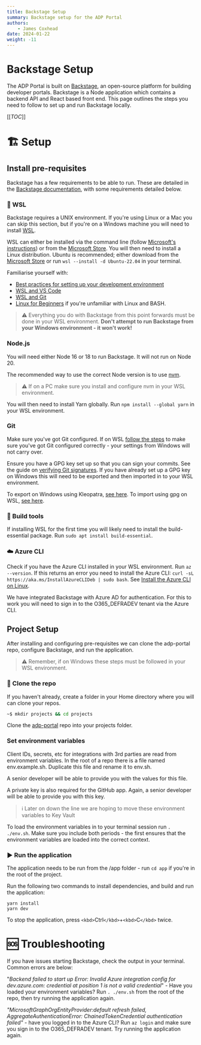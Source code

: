 ```yaml
---
title: Backstage Setup
summary: Backstage setup for the ADP Portal
authors:
    - James Coxhead
date: 2024-01-22
weight: -11
---
```

# Backstage Setup

The ADP Portal is built on [Backstage](https://backstage.io/), an open-source platform for building developer portals. Backstage is a Node application which contains a backend API and React based front end. This page outlines the steps you need to follow to set up and run Backstage locally.

[[_TOC_]]

# 🏗️ Setup

## Install pre-requisites

Backstage has a few requirements to be able to run. These are detailed in the [Backstage documentation](https://backstage.io/docs/getting-started/#prerequisites), with some requirements detailed below.

### 🐧 WSL

Backstage requires a UNIX environment. If you're using Linux or a Mac you can skip this section, but if you're on a Windows machine you will need to install [WSL](https://learn.microsoft.com/en-us/windows/wsl/about).

WSL can either be installed via the command line (follow [Microsoft&#39;s instructions](https://learn.microsoft.com/en-us/windows/wsl/install)) or from the [Microsoft Store](https://apps.microsoft.com/detail/windows-subsystem-for-linux/9P9TQF7MRM4R?hl=en-US&gl=US). You will then need to install a Linux distribution. Ubuntu is recommended; either download from the [Microsoft Store](https://apps.microsoft.com/detail/9PN20MSR04DW?hl=en-US&gl=US) or run `wsl --install -d Ubuntu-22.04` in your terminal.

Familiarise yourself with:

* [Best practices for setting up your development environment](https://learn.microsoft.com/en-us/windows/wsl/setup/environment)
* [WSL and VS Code](https://learn.microsoft.com/en-us/windows/wsl/tutorials/wsl-vscode)
* [WSL and Git](https://learn.microsoft.com/en-us/windows/wsl/tutorials/wsl-git)
* [Linux for Beginners](https://ubuntu.com/tutorials/command-line-for-beginners#1-overview) if you're unfamiliar with Linux and BASH.

> ⚠️ Everything you do with Backstage from this point forwards must be done in your WSL environment. **Don't attempt to run Backstage from your Windows environment - it won't work!**

### Node.js

You will need either Node 16 or 18 to run Backstage. It will not run on Node 20.

The recommended way to use the correct Node version is to use [nvm](https://github.com/nvm-sh/nvm).

> ⚠️ If on a PC make sure you install and configure nvm in your WSL environment.

You will then need to install Yarn globally. Run `npm install --global yarn` in your WSL environment.

### Git

Make sure you've got Git configured. If on WSL [follow the steps](https://learn.microsoft.com/en-us/windows/wsl/tutorials/wsl-git) to make sure you've got Git configured correctly - your settings from Windows will not carry over.

Ensure you have a GPG key set up so that you can sign your commits. See the guide on [verifying Git signatures](/DEFRA-FFC-Project-Wiki-Homepage/Defra-Azure-Platform/Development/Verify-GitHub-commit-signatures). If you have already set up a GPG key on Windows this will need to be exported and then imported in to your WSL environment.

To export on Windows using Kleopatra, [see here](https://www.gpg4win.org/doc/en/gpg4win-compendium_25.html). To import using gpg on WSL, [see here](https://unix.stackexchange.com/questions/184947/how-to-import-secret-gpg-key-copied-from-one-machine-to-another).

### 🔨 Build tools

If installing WSL for the first time you will likely need to install the build-essential package. Run `sudo apt install build-essential`.

### ☁️ Azure CLI

Check if you have the Azure CLI installed in your WSL environment. Run `az --version`. If this returns an error you need to install the Azure CLI: `curl -sL https://aka.ms/InstallAzureCLIDeb | sudo bash`. See [Install the Azure CLI on Linux](https://learn.microsoft.com/en-us/cli/azure/install-azure-cli-linux?pivots=apt#option-1-install-with-one-command).

We have integrated Backstage with Azure AD for authentication. For this to work you will need to sign in to the O365_DEFRADEV tenant via the Azure CLI.

## Project Setup

After installing and configuring pre-requisites we can clone the adp-portal repo, configure Backstage, and run the application.

> ⚠️ Remember, if on Windows these steps must be followed in your WSL environment.

### 📃 Clone the repo

If you haven't already, create a folder in your Home directory where you will can clone your repos.

```bash
~$ mkdir projects && cd projects
```

Clone the [adp-portal](https://github.com/defra-adp-sandpit/adp-portal) repo into your projects folder.

### Set environment variables

Client IDs, secrets, etc for integrations with 3rd parties are read from environment variables. In the root of a repo there is a file named env.example.sh. Duplicate this file and rename it to env.sh.

A senior developer will be able to provide you with the values for this file.

A private key is also required for the GitHub app. Again, a senior developer will be able to provide you with this key.

> ℹ️ Later on down the line we are hoping to move these environment variables to Key Vault

To load the environment variables in to your terminal session run `. ./env.sh`. Make sure you include both periods - the first ensures that the environment variables are loaded into the correct context.

### ▶️ Run the application

The application needs to be run from the /app folder - run `cd app` if you're in the root of the project.

Run the following two commands to install dependencies, and build and run the application:

```shell
yarn install
yarn dev
```

To stop the application, press `<kbd>`Ctrl`</kbd>`+`<kbd>`C`</kbd>` twice.

# 🆘 Troubleshooting

If you have issues starting Backstage, check the output in your terminal. Common errors are below:

"*Backend failed to start up Error: Invalid Azure integration config for dev.azure.com: credential at position 1 is not a valid credential*" - Have you loaded your environment variables? Run `. ./env.sh` from the root of the repo, then try running the application again.

*"MicrosoftGraphOrgEntityProvider:default refresh failed, AggregateAuthenticationError: ChainedTokenCredential authentication failed"* - have you logged in to the Azure CLI? Run `az login` and make sure you sign in to the O365_DEFRADEV tenant. Try running the application again.
